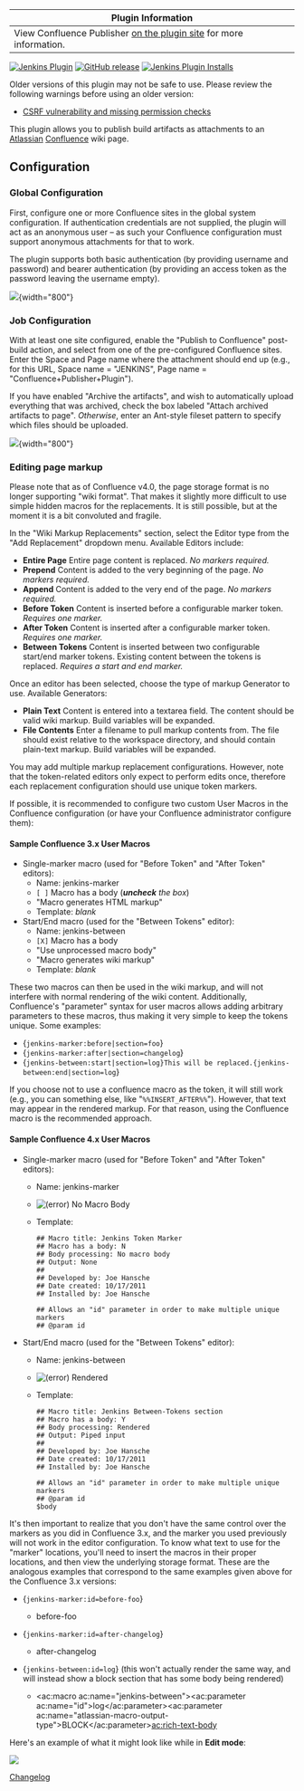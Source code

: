 | Plugin Information                                                                                                    |
|-----------------------------------------------------------------------------------------------------------------------|
| View Confluence Publisher [on the plugin site](https://plugins.jenkins.io/confluence-publisher) for more information. |

[![Jenkins Plugin](https://img.shields.io/jenkins/plugin/v/confluence-publisher.svg)](https://plugins.jenkins.io/confluence-publisher)
[![GitHub release](https://img.shields.io/github/release/jenkinsci/confluence-publisher-plugin.svg?label=release)](https://github.com/jenkinsci/confluence-publisher-plugin/releases/latest)
[![Jenkins Plugin Installs](https://img.shields.io/jenkins/plugin/i/confluence-publisher.svg?color=blue)](https://plugins.jenkins.io/confluence-publisher)



Older versions of this plugin may not be safe to use. Please review the
following warnings before using an older version:

-   [CSRF vulnerability and missing permission
    checks](https://jenkins.io/security/advisory/2018-07-30/#SECURITY-982)

This plugin allows you to publish build artifacts as attachments to an
[Atlassian](http://www.atlassian.com/)
[Confluence](http://www.atlassian.com/software/confluence/) wiki page.

## Configuration

### Global Configuration

First, configure one or more Confluence sites in the global system
configuration. If authentication credentials are not supplied, the
plugin will act as an anonymous user – as such your Confluence
configuration must support anonymous attachments for that to work.

The plugin supports both basic authentication (by providing username
and password) and bearer authentication (by providing an access token
as the password leaving the username empty).

![](docs/images/Screen_shot_2011-02-28_at_8.17.13_PM.png){width="800"}

### Job Configuration

With at least one site configured, enable the "Publish to Confluence"
post-build action, and select from one of the pre-configured Confluence
sites. Enter the Space and Page name where the attachment should end up
(e.g., for this URL, Space name = "JENKINS", Page name =
"Confluence+Publisher+Plugin").

If you have enabled "Archive the artifacts", and wish to automatically
upload everything that was archived, check the box labeled "Attach
archived artifacts to page". *Otherwise*, enter an Ant-style fileset
pattern to specify which files should be uploaded.

![](docs/images/Screen_shot_2011-02-28_at_8.19.11_PM.png){width="800"}

### Editing page markup

Please note that as of Confluence v4.0, the page storage format is no
longer supporting "wiki format". That makes it slightly more difficult
to use simple hidden macros for the replacements. It is still possible,
but at the moment it is a bit convoluted and fragile.

In the "Wiki Markup Replacements" section, select the Editor type from
the "Add Replacement" dropdown menu. Available Editors include:

-   **Entire Page**
    Entire page content is replaced. *No markers required.*
-   **Prepend**
    Content is added to the very beginning of the page. *No markers
    required.*
-   **Append**
    Content is added to the very end of the page. *No markers required.*
-   **Before Token**
    Content is inserted before a configurable marker token. *Requires
    one marker.*
-   **After Token**
    Content is inserted after a configurable marker token. *Requires one
    marker.*
-   **Between Tokens**
    Content is inserted between two configurable start/end marker
    tokens. Existing content between the tokens is replaced. *Requires a
    start and end marker.*

Once an editor has been selected, choose the type of markup Generator to
use. Available Generators:

-   **Plain Text**
    Content is entered into a textarea field. The content should be
    valid wiki markup. Build variables will be expanded.
-   **File Contents**
    Enter a filename to pull markup contents from. The file should exist
    relative to the workspace directory, and should contain plain-text
    markup. Build variables will be expanded.

You may add multiple markup replacement configurations. However, note
that the token-related editors only expect to perform edits once,
therefore each replacement configuration should use unique token
markers.

If possible, it is recommended to configure two custom User Macros in
the Confluence configuration (or have your Confluence administrator
configure them):

#### Sample Confluence 3.x User Macros

-   Single-marker macro (used for "Before Token" and "After Token"
    editors):
    -   Name: jenkins-marker
    -   `[ ]` Macro has a body (***uncheck** the box*)
    -   "Macro generates HTML markup"
    -   Template: *blank*
-   Start/End macro (used for the "Between Tokens" editor):
    -   Name: jenkins-between
    -   `[X]` Macro has a body
    -   "Use unprocessed macro body"
    -   "Macro generates wiki markup"
    -   Template: *blank*

These two macros can then be used in the wiki markup, and will not
interfere with normal rendering of the wiki content. Additionally,
Confluence's "parameter" syntax for user macros allows adding arbitrary
parameters to these macros, thus making it very simple to keep the
tokens unique. Some examples:

-   {`jenkins-marker:before|section=foo`}
-   {`jenkins-marker:after|section=changelog`}
-   {`jenkins-between:start|section=log}This will be replaced.{jenkins-between:end|section=log`}

If you choose not to use a confluence macro as the token, it will still
work (e.g., you can something else, like "`%%INSERT_AFTER%%`"). However,
that text may appear in the rendered markup. For that reason, using the
Confluence macro is the recommended approach.

#### Sample Confluence 4.x User Macros

-   Single-marker macro (used for "Before Token" and "After Token"
    editors):
    -   Name: jenkins-marker
    -   ![(error)](docs/images/error.svg)
        No Macro Body
    -   Template:

            ## Macro title: Jenkins Token Marker
            ## Macro has a body: N
            ## Body processing: No macro body
            ## Output: None
            ##
            ## Developed by: Joe Hansche
            ## Date created: 10/17/2011
            ## Installed by: Joe Hansche

            ## Allows an "id" parameter in order to make multiple unique markers
            ## @param id

-   Start/End macro (used for the "Between Tokens" editor):
    -   Name: jenkins-between
    -   ![(error)](docs/images/error.svg)
        Rendered
    -   Template:

            ## Macro title: Jenkins Between-Tokens section
            ## Macro has a body: Y
            ## Body processing: Rendered
            ## Output: Piped input
            ##
            ## Developed by: Joe Hansche
            ## Date created: 10/17/2011
            ## Installed by: Joe Hansche

            ## Allows an "id" parameter in order to make multiple unique markers
            ## @param id
            $body

It's then important to realize that you don't have the same control over
the markers as you did in Confluence 3.x, and the marker you used
previously will not work in the editor configuration. To know what text
to use for the "marker" locations, you'll need to insert the macros in
their proper locations, and then view the underlying storage format.
These are the analogous examples that correspond to the same examples
given above for the Confluence 3.x versions:

-   {`jenkins-marker:id=before-foo`}
    -   <p><ac:macro ac:name="jenkins-marker"><ac:parameter ac:name="id">before-foo</ac:parameter></ac:macro></p>

-   {`jenkins-marker:id=after-changelog`}
    -   <p><ac:macro ac:name="jenkins-marker"><ac:parameter ac:name="id">after-changelog</ac:parameter></ac:macro></p>

-   {`jenkins-between:id=log`} (this won't actually render the same way,
    and will instead show a block section that has some body being
    rendered)
    -   <ac:macro ac:name="jenkins-between"><ac:parameter ac:name="id">log</ac:parameter><ac:parameter ac:name="atlassian-macro-output-type">BLOCK</ac:parameter><ac:rich-text-body>

Here's an example of what it might look like while in **Edit mode**:

![](docs/images/Screen_Shot_2011-10-17_at_9.36.01_PM.png)

[Changelog](CHANGELOG.md)
